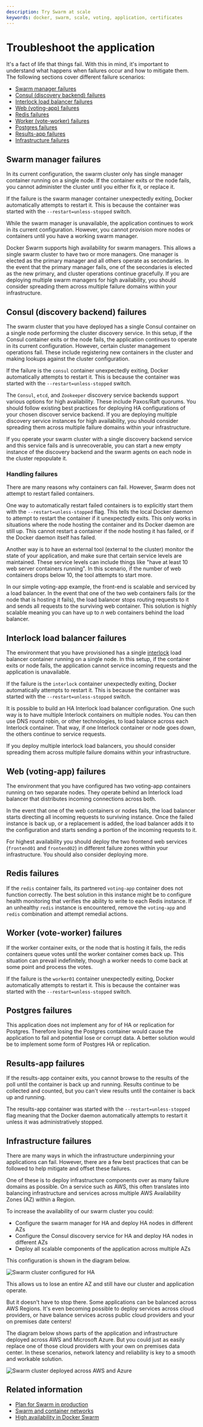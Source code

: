 ```yaml
---
description: Try Swarm at scale
keywords: docker, swarm, scale, voting, application, certificates
---
```


# Troubleshoot the application

It's a fact of life that things fail. With this in mind, it's important to
understand what happens when failures occur and how to mitigate them. The
following sections cover different failure scenarios:

- [Swarm manager failures](troubleshoot.md#swarm-manager-failures)
- [Consul (discovery backend) failures](troubleshoot.md#consul-discovery-backend-failures)
- [Interlock load balancer failures](troubleshoot.md#interlock-load-balancer-failures)
- [Web (voting-app) failures](troubleshoot.md#web-voting-app-failures)
- [Redis failures](troubleshoot.md#redis-failures)
- [Worker (vote-worker) failures](troubleshoot.md#worker-vote-worker-failures)
- [Postgres failures](troubleshoot.md#postgres-failures)
- [Results-app failures](troubleshoot.md#results-app-failures)
- [Infrastructure failures](troubleshoot.md#infrastructure-failures)

## Swarm manager failures

In its current configuration, the swarm cluster only has single manager
container running on a single node. If the container exits or the node fails,
you cannot administer the cluster until you either fix it, or
replace it.

If the failure is the swarm manager container unexpectedly exiting, Docker
automatically attempts to restart it. This is because the container was started
with the `--restart=unless-stopped` switch.

While the swarm manager is unavailable, the application continues to work in
its current configuration. However, you cannot provision more nodes
or containers until you have a working swarm manager.

Docker Swarm supports high availability for swarm managers. This allows a single
swarm cluster to have two or more managers. One manager is elected as the
primary manager and all others operate as secondaries. In the event that the
primary manager fails, one of the secondaries is elected as the new primary, and
cluster operations continue gracefully. If you are deploying multiple swarm
managers for high availability, you should consider spreading them across
multiple failure domains within your infrastructure.

## Consul (discovery backend) failures

The swarm cluster that you have deployed has a single Consul container on a
single node performing the cluster discovery service. In this setup, if the
Consul container exits or the node fails, the application continues to
operate in its current configuration. However, certain cluster management
operations fail. These include registering new containers in the cluster
and making lookups against the cluster configuration.

If the failure is the `consul` container unexpectedly exiting, Docker
automatically attempts to restart it. This is because the container was started
with the `--restart=unless-stopped` switch.

The `Consul`, `etcd`, and `Zookeeper` discovery service backends support various
options for high availability. These include Paxos/Raft quorums. You should
follow existing best practices for deploying HA configurations of your chosen
discover service backend. If you are deploying multiple discovery service
instances for high availability, you should consider spreading them across
multiple failure domains within your infrastructure.

If you operate your swarm cluster with a single discovery backend service and
this service fails and is unrecoverable, you can start a new empty instance of
the discovery backend and the swarm agents on each node in the cluster
repopulate it.


### Handling failures

There are many reasons why containers can fail. However, Swarm does not attempt
to restart failed containers.

One way to automatically restart failed containers is to explicitly start them
with the `--restart=unless-stopped` flag. This tells the local Docker daemon
to attempt to restart the container if it unexpectedly exits. This only
works in situations where the node hosting the container and its Docker daemon
are still up. This cannot restart a container if the node hosting it has failed,
or if the Docker daemon itself has failed.

Another way is to have an external tool (external to the cluster) monitor the
state of your application, and make sure that certain service levels are
maintained. These service levels can include things like "have at least 10 web
server containers running". In this scenario, if the number of web containers
drops below 10, the tool attempts to start more.

In our simple voting-app example, the front-end is scalable and serviced by a
load balancer. In the event that one of the two web containers fails (or the
node that is hosting it fails), the load balancer stops routing requests to it and
sends all requests to the surviving web container. This solution is highly scalable
meaning you can have up to *n* web containers behind the load balancer.

## Interlock load balancer failures

The environment that you have provisioned has a single
[interlock](https://github.com/ehazlett/interlock) load balancer container
running on a single node. In this setup, if the container exits or node fails,
the application cannot service incoming requests and the application is
unavailable.

If the failure is the `interlock` container unexpectedly exiting, Docker
automatically attempts to restart it. This is because the container was started
with the `--restart=unless-stopped` switch.

It is possible to build an HA Interlock load balancer configuration. One such
way is to have multiple Interlock containers on multiple nodes. You can then use
DNS round robin, or other technologies, to load balance across each Interlock
container. That way, if one Interlock container or node goes down, the others
continue to service requests.

If you deploy multiple interlock load balancers, you should consider spreading
them across multiple failure domains within your infrastructure.

## Web (voting-app) failures

The environment that you have configured has two voting-app containers running
on two separate nodes. They operate behind an Interlock load balancer that
distributes incoming connections across both.

In the event that one of the web containers or nodes fails, the load balancer
starts directing all incoming requests to surviving instance. Once the
failed instance is back up, or a replacement is added, the load balancer
adds it to the configuration and starts sending a portion of the incoming requests
to it.

For highest availability you should deploy the two frontend web services
(`frontend01` and `frontend02`) in different failure zones within your
infrastructure. You should also consider deploying more.

## Redis failures

If the `redis` container fails, its partnered `voting-app` container does
not function correctly. The best solution in this instance might be to configure
health monitoring that verifies the ability to write to each Redis instance. If
an unhealthy `redis` instance is encountered, remove the `voting-app` and
`redis` combination and attempt remedial actions.

## Worker (vote-worker) failures

If the worker container exits, or the node that is hosting it fails, the redis
containers queue votes until the worker container comes back up. This
situation can prevail indefinitely, though a worker needs to come back at some
point and process the votes.

If the failure is the `worker01` container unexpectedly exiting, Docker
automatically attempts to restart it. This is because the container was started
with the `--restart=unless-stopped` switch.

## Postgres failures

This application does not implement any for of HA or replication for Postgres.
Therefore losing the Postgres container would cause the application to fail and
potential lose or corrupt data. A better solution would be to implement some
form of Postgres HA or replication.

## Results-app failures

If the results-app container exits, you cannot browse to the results of the poll
until the container is back up and running. Results continue to be collected and
counted, but you can't view results until the container is back up and running.

The results-app container was started with the `--restart=unless-stopped` flag
meaning that the Docker daemon automatically attempts to restart it unless
it was administratively stopped.

## Infrastructure failures

There are many ways in which the infrastructure underpinning your applications
can fail. However, there are a few best practices that can be followed to help
mitigate and offset these failures.

One of these is to deploy infrastructure components over as many failure domains
as possible. On a service such as AWS, this often translates into balancing
infrastructure and services across multiple AWS Availability Zones (AZ) within a
Region.

To increase the availability of our swarm cluster you could:

* Configure the swarm manager for HA and deploy HA nodes in different AZs
* Configure the Consul discovery service for HA and deploy HA nodes in different AZs
* Deploy all scalable components of the application across multiple AZs

This configuration is shown in the diagram below.

![Swarm cluster configured for HA](../images/infrastructure-failures.jpg)

This allows us to lose an entire AZ and still have our cluster and
application operate.

But it doesn't have to stop there. Some applications can be balanced across AWS
Regions. It's even becoming possible to deploy services across cloud providers,
or have balance services across public cloud providers and your on premises date
centers!

The diagram below shows parts of the application and infrastructure deployed
across AWS and Microsoft Azure. But you could just as easily replace one of
those cloud providers with your own on premises data center. In these scenarios,
network latency and reliability is key to a smooth and workable solution.

![Swarm cluster deployed across AWS and Azure](../images/deployed-across.jpg)

## Related information

* [Plan for Swarm in production](../plan-for-production.md)
* [Swarm and container networks](../networking.md)
* [High availability in Docker Swarm](../multi-manager-setup.md)
